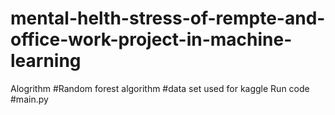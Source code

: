 # mental-helth-stress-of-rempte-and-office-work-project-in-machine-learning
Alogrithm
#Random forest algorithm
#data set used for kaggle
Run code
#main.py
